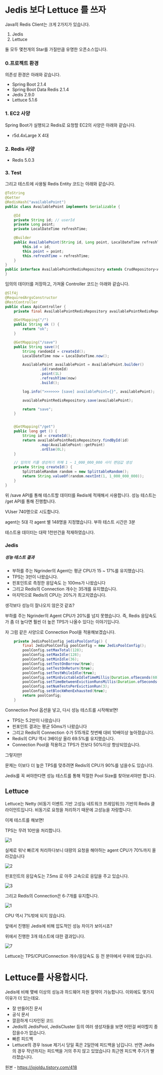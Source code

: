 Jedis 보다 Lettuce 를 쓰자
============================

Java의 Redis Client는 크게 2가지가 있습니다.

1. Jedis
2. Lettuce

둘 모두 몇천개의 Star를 가질만큼 유명한 오픈소스입니다. 

### 0.프로젝트 환경
의존성 환경은 아래와 같습니다.

- Spring Boot 2.1.4
- Spring Boot Data Redis 2.1.4
- Jedis 2.9.0
- Lettuce 5.1.6

### 1. EC2 사양
Spring Boot가 실행되고 Redis로 요청할 EC2의 사양은 아래와 같습니다.

- r5d.4xLarge X 4대


### 2. Redis 사양

- Redis 5.0.3

### 3. Test
그리고 테스트에 사용될 Redis Entity 코드는 아래와 같습니다.

```java
@ToString
@Getter
@RedisHash("availablePoint")
public class AvailablePoint implements Serializable {

    @Id
    private String id; // userId
    private Long point;
    private LocalDateTime refreshTime;

    @Builder
    public AvailablePoint(String id, Long point, LocalDateTime refreshTime) {
        this.id = id;
        this.point = point;
        this.refreshTime = refreshTime;
    }
}
public interface AvailablePointRedisRepository extends CrudRepository<AvailablePoint, String> {
}
```

임의의 데이터를 저장하고, 가져올 Controller 코드는 아래와 같습니다.

```java
@Slf4j
@RequiredArgsConstructor
@RestController
public class ApiController {
    private final AvailablePointRedisRepository availablePointRedisRepository;

    @GetMapping("/")
    public String ok () {
        return "ok";
    }

    @GetMapping("/save")
    public String save(){
        String randomId = createId();
        LocalDateTime now = LocalDateTime.now();

        AvailablePoint availablePoint = AvailablePoint.builder()
                .id(randomId)
                .point(1L)
                .refreshTime(now)
                .build();

        log.info(">>>>>>> [save] availablePoint={}", availablePoint);

        availablePointRedisRepository.save(availablePoint);

        return "save";
    }


    @GetMapping("/get")
    public long get () {
        String id = createId();
        return availablePointRedisRepository.findById(id)
                .map(AvailablePoint::getPoint)
                .orElse(0L);
    }

    // 임의의 키를 생성하기 위해 1 ~ 1_000_000_000 사이 랜덤값 생성
    private String createId() {
        SplittableRandom random = new SplittableRandom();
        return String.valueOf(random.nextInt(1, 1_000_000_000));
    }
}
```

위 /save API를 통해 테스트할 데이터를 Redis에 적재해서 사용합니다. 
성능 테스트는 /get API를 통해 진행합니다.


VUser 740명으로 시도합니다.

agent는 5대
각 agent 별 148명을 지정했습니다.
부하 테스트 시간은 3분

테스트용 데이터는 대략 1천만건을 적재하였습니다.

### Jedis 

##### 성능 테스트 결과

- 부하를 주는 Ngrinder의 Agent는 평균 CPU가 15 ~ 17%를 유지했습니다.
- TPS는 3만이 나왔습니다.
- 핀포인트로 측정한 응답속도 는 100ms가 나왔습니다
- 그리고 Redis의 Connection 개수는 35개를 유지했습니다.
- 마지막으로 Redis의 CPU는 20%가 최고치였습니다.

생각보다 성능이 잘나오지 않은것 같죠?

부하를 주는 Ngrinder의 Agent CPU가 20%를 넘지 못했습니다. 
즉, Redis 응답속도가 좀 더 높다면 훨씬 더 높은 TPS가 나올수 있다는 이야기입니다.

자 그럼 같은 사양으로 Connection Pool을 적용해보겠습니다.

```java
    private JedisPoolConfig jedisPoolConfig() {
        final JedisPoolConfig poolConfig = new JedisPoolConfig();
        poolConfig.setMaxTotal(128);
        poolConfig.setMaxIdle(128);
        poolConfig.setMinIdle(36);
        poolConfig.setTestOnBorrow(true);
        poolConfig.setTestOnReturn(true);
        poolConfig.setTestWhileIdle(true);
        poolConfig.setMinEvictableIdleTimeMillis(Duration.ofSeconds(60).toMillis());
        poolConfig.setTimeBetweenEvictionRunsMillis(Duration.ofSeconds(30).toMillis());
        poolConfig.setNumTestsPerEvictionRun(3);
        poolConfig.setBlockWhenExhausted(true);
        return poolConfig;
    }
```

Connection Pool 옵션을 넣고, 다시 성능 테스트를 시작해보면!

- TPS는 5.2만이 나왔습니다
- 핀포인트 결과는 평균 50ms가 나왔습니다
- 그리고 Redis의 Connection 수가 515개로 첫번째 대비 10배이상 높아졌습니다.
- Redis의 CPU 역시 3배이상 올라 69.5%를 유지했습니다.
- Connection Pool을 적용하고 TPS가 전보다 50%이상 향상되었습니다. 

그렇지만!

문제는 이보다 더 높은 TPS를 맞추려면 Redis의 CPU가 90%를 넘을수도 있습니다.

Jedis를 꼭 써야한다면 성능 테스트를 통해 적절한 Pool Size를 찾아보셔야만 합니다.

## Lettuce

Lettuce는 Netty (비동기 이벤트 기반 고성능 네트워크 프레임워크) 기반의 Redis 클라이언트입니다. 
비동기로 요청을 처리하기 때문에 고성능을 자랑합니다.

이제 테스트를 해보면!

TPS는 무려 10만을 처리합니다.

![1](/uploads/94a37dae854b278b288d8cd6909716b0/1.png)


실제로 워낙 빠르게 처리하다보니 대량의 요청을 해야하는 agent CPU가 70%까지 올라갔습니다

![2](/uploads/de8aea4121226cbccbb2858371a6259a/2.png)


핀포인트의 응답속도는 7.5ms 로 아주 고속으로 응답을 주고 있습니다.

![3](/uploads/e9a4b35cb0880a9afbc7a5ac38979f46/3.png)

그리고 Redis의 Connection은 6-7개를 유지합니다.

![1](/uploads/94a37dae854b278b288d8cd6909716b0/1.png)

CPU 역시 7%밖에 되지 않습니다.

앞에서 진행된 Jedis에 비해 압도적인 성능 차이가 보이시죠?

위에서 진행한 3개 테스트에 대한 결과입니다.

![7](/uploads/d9e783e4c1c72776d326f4218d9b9249/7.png)

Lettuce는 TPS/CPU/Connection 개수/응답속도 등 전 분야에서 우위에 있습니다.


# Lettuce를 사용합시다.

Jedis에 비해 몇배 이상의 성능과 하드웨어 자원 절약이 가능합니다. 
이외에도 몇가지 이유가 더 있는데요.

- 잘 만들어진 문서
- 공식 문서
- 깔끔하게 디자인된 코드
- Jedis의 JedisPool, JedisCluster 등의 여러 생성자들을 보면 어떤걸 써야할지 종잡을수가 없습니다.
- 빠른 피드백
- Lettuce의 경우 Issue 제기시 당일 혹은 2일안에 피드백을 남깁니다.
반면 Jedis의 경우 작년까지는 피드백을 거의 주지 않고 있었습니다
최근엔 피드백 주기가 빨라졌습니다.

원본 - https://jojoldu.tistory.com/418